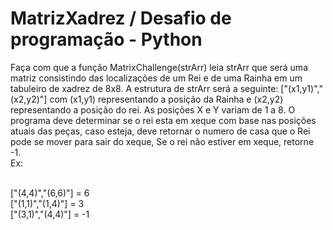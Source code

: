 # MatrizXadrez / Desafio de programação - Python

Faça com que a função MatrixChallenge(strArr) leia strArr que será uma matriz consistindo das localizações  de um Rei e de uma Rainha em um tabuleiro de xadrez de 8x8. A estrutura de strArr será a seguinte: ["(x1,y1)","(x2,y2)"] com (x1,y1) representando a posição da Rainha e (x2,y2) representando a posição do rei. As posições X e Y variam de 1 a 8. O programa deve determinar se o rei esta em xeque com base nas posições atuais das peças, caso esteja, deve retornar o numero de casa que o Rei pode se mover para sair do xeque, Se o rei não estiver em xeque, retorne -1.
 <br>
Ex: <br> <br>

  ["(4,4)","(6,6)"] = 6 <br>
  ["(1,1)","(1,4)"] = 3 <br>
  ["(3,1)","(4,4)"] = -1 <br>
